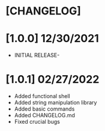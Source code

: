 # [CHANGELOG]

# [1.0.0] 12/30/2021
- INITIAL RELEASE-

# [1.0.1] 02/27/2022
- Added functional shell
- Added string manipulation library
- Added basic commands
- Added CHANGELOG.md
- Fixed crucial bugs